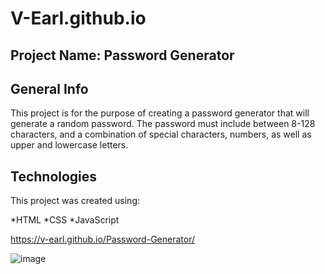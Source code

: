 # V-Earl.github.io



## Project Name: Password Generator

## General Info

This project is for the purpose of creating a password generator that will generate a random password. The password must include between 8-128 characters, and a combination of special characters, numbers, as well as upper and lowercase letters.


## Technologies

This project was created using:

*HTML
*CSS
*JavaScript

https://v-earl.github.io/Password-Generator/


![image](https://user-images.githubusercontent.com/57978129/75040454-4c3f8600-5480-11ea-9821-b97dd976f986.png)
